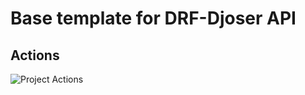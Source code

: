 # Base template for DRF-Djoser API

## Actions

![Project Actions](https://github.com/AlexCuenca99/drf-djoser-api-start-template/actions/workflows/testing.yml/badge.svg)
